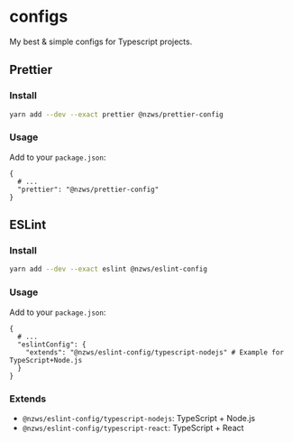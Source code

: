 # configs

My best & simple configs for Typescript projects.

## Prettier

### Install

```bash
yarn add --dev --exact prettier @nzws/prettier-config
```

### Usage

Add to your `package.json`:

```
{
  # ...
  "prettier": "@nzws/prettier-config"
}
```

## ESLint

### Install

```bash
yarn add --dev --exact eslint @nzws/eslint-config
```

### Usage

Add to your `package.json`:

```
{
  # ...
  "eslintConfig": {
    "extends": "@nzws/eslint-config/typescript-nodejs" # Example for TypeScript+Node.js
  }
}
```

### Extends

- `@nzws/eslint-config/typescript-nodejs`: TypeScript + Node.js
- `@nzws/eslint-config/typescript-react`: TypeScript + React
